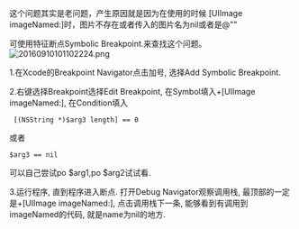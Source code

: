 这个问题其实是老问题，产生原因就是因为在使用的时候 [UIImage imageNamed:]时，图片不存在或者传入的图片名为nil或者是@""

可使用特征断点Symbolic Breakpoint.来查找这个问题。
![20160910101102224.png](http://upload-images.jianshu.io/upload_images/1613923-a59a1527c8af50cd.png?imageMogr2/auto-orient/strip%7CimageView2/2/w/1240)

1.在Xcode的Breakpoint Navigator点击加号, 选择Add Symbolic Breakpoint.

2.右键选择Breakpoint选择Edit Breakpoint, 在Symbol填入+[UIImage imageNamed:], 在Condition填入

     [(NSString *)$arg3 length] == 0
或者

    $arg3 == nil
可以自己尝试po $arg1,po $arg2试试看.

3.运行程序, 直到程序进入断点. 打开Debug Navigator观察调用栈, 最顶部的一定是+[UIImage imageNamed:], 点击调用栈下一条, 能够看到有调用到imageNamed的代码, 就是name为nil的地方.


